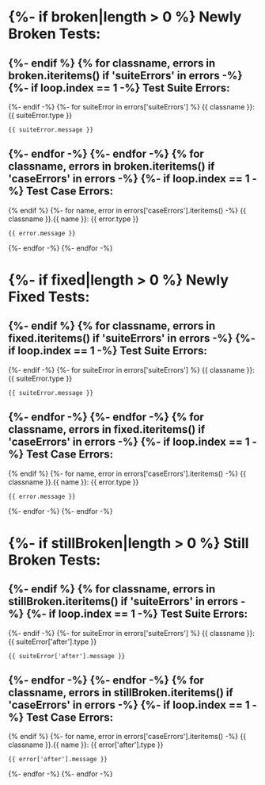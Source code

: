 {%- if broken|length > 0 %}
Newly Broken Tests:
=================
{%- endif %}
{% for classname, errors in broken.iteritems() if 'suiteErrors' in errors -%}
  {%- if loop.index == 1 -%}
Test Suite Errors:
-----------------
  {%- endif -%}
  {%- for suiteError in errors['suiteErrors'] %}
{{ classname }}: {{ suiteError.type }}
```
{{ suiteError.message }}
```
  {%- endfor -%}
{%- endfor -%}
{% for classname, errors in broken.iteritems() if 'caseErrors' in errors -%}
  {%- if loop.index == 1 -%}
Test Case Errors:
-----------------
  {% endif %}
  {%- for name, error in errors['caseErrors'].iteritems() -%}
{{ classname }}.{{ name }}: {{ error.type }}
```
{{ error.message }}
```
  {%- endfor -%}
{%- endfor -%}

{%- if fixed|length > 0 %}
Newly Fixed Tests:
=================
{%- endif %}
{% for classname, errors in fixed.iteritems() if 'suiteErrors' in errors -%}
  {%- if loop.index == 1 -%}
Test Suite Errors:
-----------------
  {%- endif -%}
  {%- for suiteError in errors['suiteErrors'] %}
{{ classname }}: {{ suiteError.type }}
```
{{ suiteError.message }}
```
  {%- endfor -%}
{%- endfor -%}
{% for classname, errors in fixed.iteritems() if 'caseErrors' in errors -%}
  {%- if loop.index == 1 -%}
Test Case Errors:
-----------------
  {% endif %}
  {%- for name, error in errors['caseErrors'].iteritems() -%}
{{ classname }}.{{ name }}: {{ error.type }}
```
{{ error.message }}
```
  {%- endfor -%}
{%- endfor -%}

{%- if stillBroken|length > 0 %}
Still Broken Tests:
===================
{%- endif %}
{% for classname, errors in stillBroken.iteritems() if 'suiteErrors' in errors -%}
  {%- if loop.index == 1 -%}
Test Suite Errors:
-----------------
  {%- endif -%}
  {%- for suiteError in errors['suiteErrors'] %}
{{ classname }}: {{ suiteError['after'].type }}
```
{{ suiteError['after'].message }}
```
  {%- endfor -%}
{%- endfor -%}
{% for classname, errors in stillBroken.iteritems() if 'caseErrors' in errors -%}
  {%- if loop.index == 1 -%}
Test Case Errors:
-----------------
  {% endif %}
  {%- for name, error in errors['caseErrors'].iteritems() -%}
{{ classname }}.{{ name }}: {{ error['after'].type }}
```
{{ error['after'].message }}
```
  {%- endfor -%}
{%- endfor -%}

